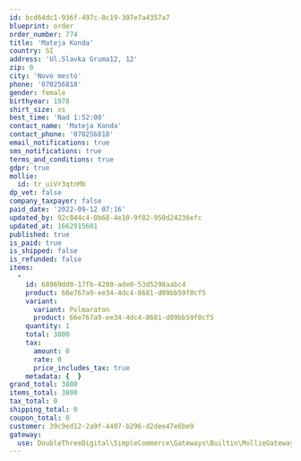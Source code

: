 ```yaml
---
id: bcd64dc1-936f-497c-8c19-307e7a4357a7
blueprint: order
order_number: 774
title: 'Mateja Konda'
country: SI
address: 'Ul.Slavka Gruma12, 12'
zip: 0
city: 'Novo mesto'
phone: '070256818'
gender: female
birthyear: 1978
shirt_size: xs
best_time: 'Nad 1:52:00'
contact_name: 'Mateja Konda'
contact_phone: '070256818'
email_notifications: true
sms_notifications: true
terms_and_conditions: true
gdpr: true
mollie:
  id: tr_uiVr3qtnMb
dp_vet: false
company_taxpayer: false
paid_date: '2022-09-12 07:16'
updated_by: 92c844c4-0b68-4e10-9f82-950d24236efc
updated_at: 1662915601
published: true
is_paid: true
is_shipped: false
is_refunded: false
items:
  -
    id: 68969dd0-17fb-4280-ade0-53d5298aabc4
    product: 66e767a9-ee34-4dc4-8681-d09bb59f0cf5
    variant:
      variant: Polmaraton
      product: 66e767a9-ee34-4dc4-8681-d09bb59f0cf5
    quantity: 1
    total: 3800
    tax:
      amount: 0
      rate: 0
      price_includes_tax: true
    metadata: {  }
grand_total: 3800
items_total: 3800
tax_total: 0
shipping_total: 0
coupon_total: 0
customer: 39c9ed12-2a9f-4407-b296-d2dee47e6be9
gateway:
  use: DoubleThreeDigital\SimpleCommerce\Gateways\Builtin\MollieGateway
---
```


